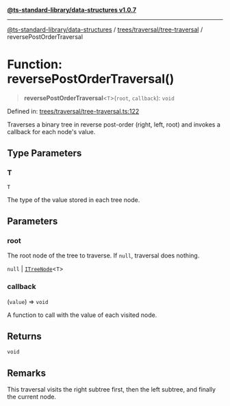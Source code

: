 [**@ts-standard-library/data-structures v1.0.7**](../../../../README.md)

***

[@ts-standard-library/data-structures](../../../../modules.md) / [trees/traversal/tree-traversal](../README.md) / reversePostOrderTraversal

# Function: reversePostOrderTraversal()

> **reversePostOrderTraversal**\<`T`\>(`root`, `callback`): `void`

Defined in: [trees/traversal/tree-traversal.ts:122](https://github.com/gabaudette/ts-stdlib/blob/be448e6a9d9c20c6c2f27f6550ce4e65fc8c9b89/packages/data-structures/src/trees/traversal/tree-traversal.ts#L122)

Traverses a binary tree in reverse post-order (right, left, root) and invokes a callback for each node's value.

## Type Parameters

### T

`T`

The type of the value stored in each tree node.

## Parameters

### root

The root node of the tree to traverse. If `null`, traversal does nothing.

`null` | [`ITreeNode`](../../../tree-node/interfaces/ITreeNode.md)\<`T`\>

### callback

(`value`) => `void`

A function to call with the value of each visited node.

## Returns

`void`

## Remarks

This traversal visits the right subtree first, then the left subtree, and finally the current node.

